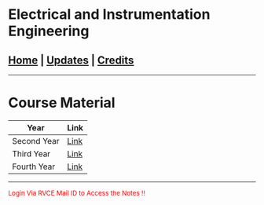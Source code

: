 # Electrical and Instrumentation Engineering

## [Home](../main/index.md) | [Updates](../main/updates.md) | [Credits](../main/credits.md)

---

# Course Material

| Year             | Link                                                                                              |
| --------------------------- | ------------------------------------------------------------------------------------------------- |
| Second Year                 | [Link](https://drive.google.com/drive/folders/18MmSKM_deFftfaq8TvzQPVWxMJlxJwG_?usp=sharing   )   |
| Third Year                  | [Link](https://drive.google.com/drive/folders/1Kkwh94l4uZ5QGi4lW70C8zs_4UbraFmt?usp=sharing  )   |
| Fourth Year                 | [Link](https://drive.google.com/drive/folders/1eFbP0pfb8ToKC7dZDtdVYpoyI3808_JO?usp=sharing   )   |

___
<p style="color:red; font-size:small;">
  Login Via RVCE Mail ID to Access the Notes !!
</p>
     
